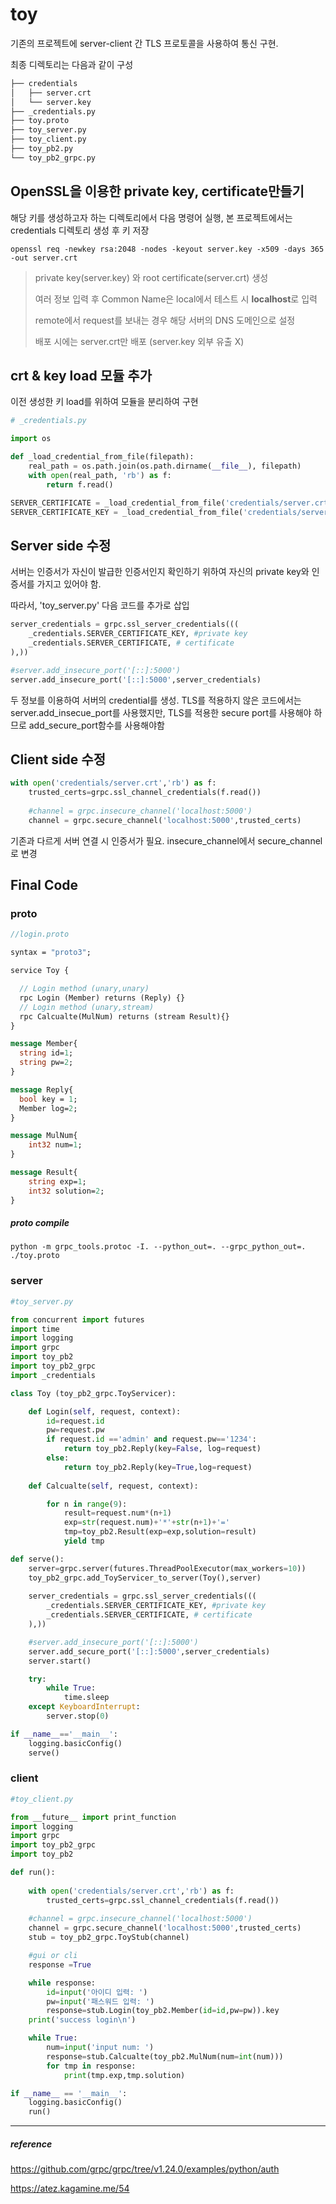 # toy

기존의 프로젝트에  server-client 간 TLS 프로토콜을 사용하여 통신 구현.

최종 디렉토리는 다음과 같이 구성

```bash
├── credentials
│   ├── server.crt
│   └── server.key
├── _credentials.py
├── toy.proto
├── toy_server.py
├── toy_client.py
├── toy_pb2.py
└── toy_pb2_grpc.py
```



## OpenSSL을 이용한 private key, certificate만들기

해당 키를 생성하고자 하는 디렉토리에서 다음 명령어 실행, 본 프로젝트에서는 credentials 디렉토리 생성 후 키 저장

~~~shell
openssl req -newkey rsa:2048 -nodes -keyout server.key -x509 -days 365 -out server.crt
~~~

> private key(server.key) 와 root certificate(server.crt) 생성
>
> 여러 정보 입력 후 Common Name은 local에서 테스트 시 **localhost**로 입력
>
> remote에서 request를 보내는 경우 해당 서버의 DNS 도메인으로 설정
>
> 배포 시에는 server.crt만 배포 (server.key 외부 유출 X)



## crt & key load 모듈 추가

이전 생성한 키 load를 위하여 모듈을 분리하여 구현

```python
# _credentials.py 

import os

def _load_credential_from_file(filepath):
    real_path = os.path.join(os.path.dirname(__file__), filepath)
    with open(real_path, 'rb') as f:
        return f.read()

SERVER_CERTIFICATE = _load_credential_from_file('credentials/server.crt')
SERVER_CERTIFICATE_KEY = _load_credential_from_file('credentials/server.key')
```



## Server side 수정

서버는 인증서가 자신이 발급한 인증서인지 확인하기 위하여 자신의 private key와 인증서를 가지고 있어야 함.

따라서, 'toy_server.py' 다음 코드를 추가로 삽입

```python
server_credentials = grpc.ssl_server_credentials(((
    _credentials.SERVER_CERTIFICATE_KEY, #private key
    _credentials.SERVER_CERTIFICATE, # certificate
),))

#server.add_insecure_port('[::]:5000')
server.add_insecure_port('[::]:5000',server_credentials)
```

두 정보를 이용하여 서버의 credential를 생성. TLS를 적용하지 않은 코드에서는 server.add_insecue_port를 사용했지만,  TLS를 적용한 secure port를 사용해야 하므로 add_secure_port함수를 사용해야함



## Client side 수정

```python
with open('credentials/server.crt','rb') as f:
    trusted_certs=grpc.ssl_channel_credentials(f.read())
        
   	#channel = grpc.insecure_channel('localhost:5000') 
    channel = grpc.secure_channel('localhost:5000',trusted_certs) 
```

기존과 다르게 서버 연결 시 인증서가 필요. insecure_channel에서 secure_channel로 변경



## Final Code

### proto

~~~protobuf
//login.proto

syntax = "proto3";

service Toy {

  // Login method (unary,unary)
  rpc Login (Member) returns (Reply) {}
  // Login method (unary,stream)
  rpc Calcualte(MulNum) returns (stream Result){}
}

message Member{
  string id=1;
  string pw=2;
}

message Reply{
  bool key = 1;
  Member log=2;
}

message MulNum{
	int32 num=1;
}

message Result{
	string exp=1;
	int32 solution=2;
}
~~~

##### proto compile

~~~shell
python -m grpc_tools.protoc -I. --python_out=. --grpc_python_out=. ./toy.proto 
~~~



### server

~~~python
#toy_server.py

from concurrent import futures
import time
import logging
import grpc
import toy_pb2
import toy_pb2_grpc
import _credentials

class Toy (toy_pb2_grpc.ToyServicer):

    def Login(self, request, context):
        id=request.id
        pw=request.pw
        if request.id =='admin' and request.pw=='1234':
            return toy_pb2.Reply(key=False, log=request)
        else:
            return toy_pb2.Reply(key=True,log=request)
            
    def Calcualte(self, request, context):

        for n in range(9):
            result=request.num*(n+1)
            exp=str(request.num)+'*'+str(n+1)+'='
            tmp=toy_pb2.Result(exp=exp,solution=result)
            yield tmp

def serve():
    server=grpc.server(futures.ThreadPoolExecutor(max_workers=10))
    toy_pb2_grpc.add_ToyServicer_to_server(Toy(),server)
    
    server_credentials = grpc.ssl_server_credentials(((
        _credentials.SERVER_CERTIFICATE_KEY, #private key
        _credentials.SERVER_CERTIFICATE, # certificate
    ),))

    #server.add_insecure_port('[::]:5000')
    server.add_secure_port('[::]:5000',server_credentials)
    server.start()

    try:
        while True:
            time.sleep
    except KeyboardInterrupt:
        server.stop(0)

if __name__=='__main__':
    logging.basicConfig()
    serve()
~~~



### client

~~~python
#toy_client.py

from __future__ import print_function
import logging
import grpc
import toy_pb2_grpc
import toy_pb2

def run():
    
    with open('credentials/server.crt','rb') as f:
        trusted_certs=grpc.ssl_channel_credentials(f.read())
        
    #channel = grpc.insecure_channel('localhost:5000') 
    channel = grpc.secure_channel('localhost:5000',trusted_certs) 
    stub = toy_pb2_grpc.ToyStub(channel)

    #gui or cli
    response =True

    while response:
        id=input('아이디 입력: ')
        pw=input('패스워드 입력: ')
        response=stub.Login(toy_pb2.Member(id=id,pw=pw)).key
    print('success login\n')

    while True:
        num=input('input num: ')
        response=stub.Calcualte(toy_pb2.MulNum(num=int(num)))
        for tmp in response:
            print(tmp.exp,tmp.solution)

if __name__ == '__main__':
    logging.basicConfig()
    run()
~~~



---

##### reference

https://github.com/grpc/grpc/tree/v1.24.0/examples/python/auth

https://atez.kagamine.me/54
